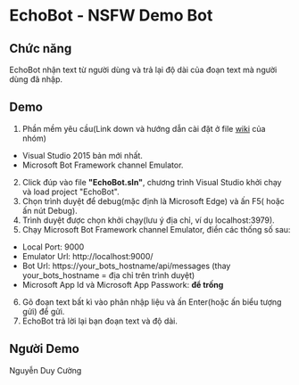 # EchoBot - NSFW Demo Bot
## Chức năng
EchoBot nhận text từ người dùng và trả lại độ dài của đoạn text mà người dùng đã nhập.  
## Demo
1. Phần mềm yêu cầu(Link down và hướng dẫn cài đặt ở file [wiki](https://github.com/truonganhhoang/int3507-2016/wiki/%5BNSFW%5D-MS-Bot-Framework) của nhóm)
 - Visual Studio 2015 bản mới nhất.
 - Microsoft Bot Framework channel Emulator.
2. Click đúp vào file **"EchoBot.sln"**, chương trình Visual Studio khởi chạy và load project "EchoBot".
3. Chọn trình duyệt để debug(mặc định là Microsoft Edge) và ấn F5( hoặc ấn nút Debug).
4. Trình duyệt được chọn khởi chạy(lưu ý địa chỉ, ví dụ localhost:3979).
5. Chạy Microsoft Bot Framework channel Emulator, điền các thống số sau:
 - Local Port: 9000
 - Emulator Url: http://localhost:9000/
 - Bot Url: https://your_bots_hostname/api/messages (thay your_bots_hostname = địa chỉ trên trình duyệt)
 - Microsoft App Id và Microsoft App Passwork: **để trống**
6. Gõ đoạn text bất kì vào phân nhập liệu và ấn Enter(hoặc ấn biểu tượng gửi) để gửi.
7. EchoBot trả lời lại bạn đoạn text và độ dài.

## Người Demo
Nguyễn Duy Cường
